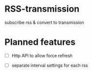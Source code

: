 # RSS-transmission

subscribe rss & convert to transmission

# Planned features
- [ ] Http API to allow force refresh
- [ ] separate interval settings for each rss

